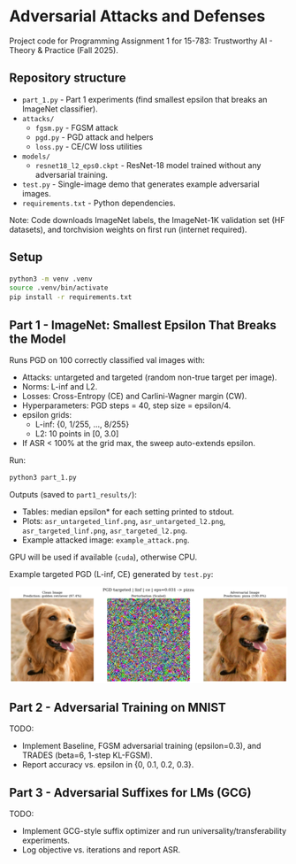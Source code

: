# Adversarial Attacks and Defenses

Project code for Programming Assignment 1 for 15-783: Trustworthy AI - Theory & Practice (Fall 2025).

## Repository structure

- `part_1.py` - Part 1 experiments (find smallest epsilon that breaks an ImageNet classifier).
- `attacks/`
  - `fgsm.py` - FGSM attack
  - `pgd.py` - PGD attack and helpers
  - `loss.py` - CE/CW loss utilities
- `models/`
  - `resnet18_l2_eps0.ckpt` - ResNet-18 model trained without any adversarial training.
- `test.py` - Single-image demo that generates example adversarial images.
- `requirements.txt` - Python dependencies.

Note: Code downloads ImageNet labels, the ImageNet-1K validation set (HF datasets), and torchvision weights on first run (internet required).

## Setup

```bash
python3 -m venv .venv
source .venv/bin/activate
pip install -r requirements.txt
```

## Part 1 - ImageNet: Smallest Epsilon That Breaks the Model

Runs PGD on 100 correctly classified val images with:

- Attacks: untargeted and targeted (random non-true target per image).
- Norms: L-inf and L2.
- Losses: Cross-Entropy (CE) and Carlini-Wagner margin (CW).
- Hyperparameters: PGD steps = 40, step size = epsilon/4.
- epsilon grids:
  - L-inf: {0, 1/255, ..., 8/255}
  - L2: 10 points in [0, 3.0]
- If ASR < 100% at the grid max, the sweep auto-extends epsilon.

Run:

```bash
python3 part_1.py
```

Outputs (saved to `part1_results/`):

- Tables: median epsilon\* for each setting printed to stdout.
- Plots: `asr_untargeted_linf.png`, `asr_untargeted_l2.png`, `asr_targeted_linf.png`, `asr_targeted_l2.png`.
- Example attacked image: `example_attack.png`.

GPU will be used if available (`cuda`), otherwise CPU.

Example targeted PGD (L-inf, CE) generated by `test.py`:

![Example PGD L-inf targeted CE](attack_pgd_linf_targeted_ce.png)

## Part 2 - Adversarial Training on MNIST

TODO:

- Implement Baseline, FGSM adversarial training (epsilon=0.3), and TRADES (beta=6, 1-step KL-FGSM).
- Report accuracy vs. epsilon in {0, 0.1, 0.2, 0.3}.

## Part 3 - Adversarial Suffixes for LMs (GCG)

TODO:

- Implement GCG-style suffix optimizer and run universality/transferability experiments.
- Log objective vs. iterations and report ASR.
